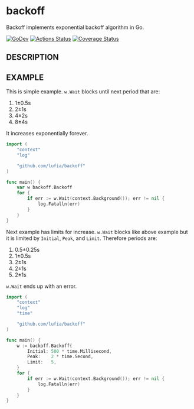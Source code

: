 # backoff

Backoff implements exponential backoff algorithm in Go.

[![GoDev][godev-image]][godev-url]
[![Actions Status][actions-image]][actions-url]
[![Coverage Status][coveralls-image]][coveralls-url]

## DESCRIPTION

## EXAMPLE

This is simple example.
`w.Wait` blocks until next period that are:

1. 1±0.5s
2. 2±1s
3. 4±2s
4. 8±4s

It increases exponentially forever.

```go
import (
	"context"
	"log"

	"github.com/lufia/backoff"
)

func main() {
	var w backoff.Backoff
	for {
		if err := w.Wait(context.Background()); err != nil {
			log.Fatalln(err)
		}
	}
}
```

Next example has limits for increase.
`w.Wait` blocks like above example but it is limited by `Initial`, `Peak`, and `Limit`.
Therefore periods are:

1. 0.5±0.25s
2. 1±0.5s
3. 2±1s
4. 2±1s
5. 2±1s

`w.Wait` ends up with an error.

```go
import (
	"context"
	"log"
	"time"

	"github.com/lufia/backoff"
)

func main() {
	w := backoff.Backoff{
		Initial: 500 * time.Millisecond,
		Peak:    2 * time.Second,
		Limit:   5,
	}
	for {
		if err := w.Wait(context.Background()); err != nil {
			log.Fatalln(err)
		}
	}
}
```


[godev-image]: https://pkg.go.dev/badge/github.com/lufia/backoff
[godev-url]: https://pkg.go.dev/github.com/lufia/backoff
[actions-image]: https://github.com/lufia/backoff/workflows/Test/badge.svg?branch=main
[actions-url]: https://github.com/lufia/backoff/actions?workflow=Test
[coveralls-image]: https://coveralls.io/repos/github/lufia/backoff/badge.svg
[coveralls-url]: https://coveralls.io/github/lufia/backoff
